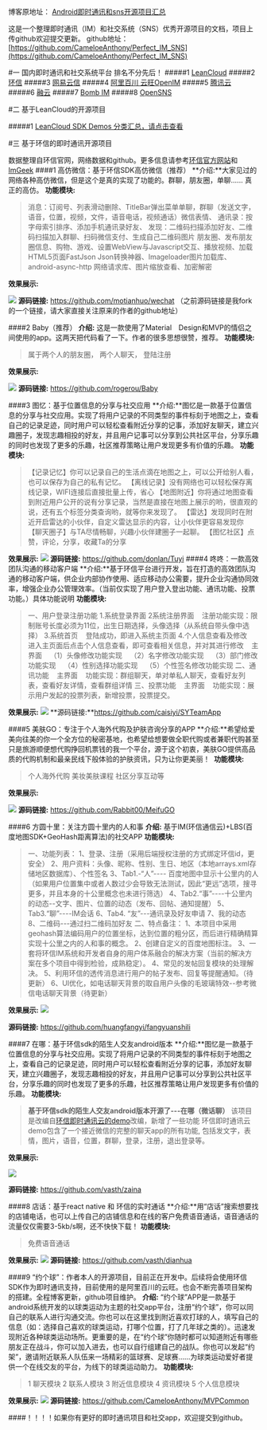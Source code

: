 博客原地址： [Android即时通讯和sns开源项目汇总](http://www.jianshu.com/p/b2ca52337fe5)

这是一个整理即时通讯（IM）和社交系统（SNS）优秀开源项目的文档，项目上传github欢迎提交更新。
github地址：[https://github.com/CameloeAnthony/Perfect_IM_SNS](https://github.com/CameloeAnthony/Perfect_IM_SNS)

#一 国内即时通讯和社交系统平台
排名不分先后！
#####1 [LeanCloud](https://leancloud.cn/docs/realtime_guide-android.html)
#####2 [环信](http://www.easemob.com/product/cs?utm_source=baidu-pp)
#####3 [网易云信](http://netease.im/?&from=bdjjqita0327)
#####4 [阿里百川 云旺OpenIM](http://im.taobao.com/product_function.html?spm=a1z6j.7801022.0.12.uoMkmF)
#####5 [腾讯云](https://www.qcloud.com/product/im.html)
#####6 [融云](http://www.rongcloud.cn/)
#####7 [Bomb IM](http://docs.bmob.cn/im/faststart/index.html?menukey=fast_start&key=start_im)
#####8 [OpenSNS](http://www.opensns.cn/)

#二 基于LeanCloud的开源项目
 
#####1 [LeanCloud SDK Demos 分类汇总，请点击查看](https://github.com/leancloud/leancloud-demos)
 
#三 基于环信的即时通讯开源项目
 
数据整理自环信官网，网络数据和github。更多信息请参考[环信官方网站](http://www.easemob.com/product/cs?utm_source=baidu-pp)和[ImGeek](http://www.imgeek.org/)
####1 高仿微信：基于环信SDK高仿微信（推荐）
**介绍:**大家见过的网络各种高仿微信，但是这个是真的实现了功能的。群聊，朋友圈，单聊......  真正的高仿。
**功能模块:**
>消息：订阅号、列表滑动删除、TitleBar弹出菜单单聊，群聊（发送文字，语音，位置，视频，文件，语音电话，视频通话）微信表情、
通讯录：按字母索引排序、添加手机通讯录好友、
发现：二维码扫描添加好友、二维码扫描加入群聊、扫码微信支付、生成自己二维码图片
朋友圈、发布朋友圈信息、购物、游戏、设置WebView与Javascript交互、播放视频、加载HTML5页面FastJson Json转换神器、Imageloader图片加载库、android-async-http 网络请求库、图片缩放查看、加密解密

**效果展示:**

![](http://upload-images.jianshu.io/upload_images/1833901-970232044dbbb466.png?imageMogr2/auto-orient/strip%7CimageView2/2/w/1240)
**源码链接:**
https://github.com/motianhuo/wechat
（之前源码链接是我fork的一个链接，请大家直接关注原来的作者的github地址）

####2 Baby（推荐）
**介绍:**
这是一款使用了Material　Design和MVP的情侣之间使用的app。这两天把代码看了一下。作者的很多思想很赞，推荐。
**功能模块:**
>属于两个人的朋友圈，
两个人聊天，
登陆注册

**效果展示:**

![](http://upload-images.jianshu.io/upload_images/1833901-84153e8bf12c00c6.png?imageMogr2/auto-orient/strip%7CimageView2/2/w/1240)
**源码链接:**
https://github.com/rogerou/Baby


####3 图忆：基于位置信息的分享与社交应用
**介绍:**图忆是一款基于位置信息的分享与社交应用。实现了将用户记录的不同类型的事件标刻于地图之上，查看自己的记录足迹，同时用户可以轻松查看附近分享的记事，添加好友聊天，建立兴趣圈子，发现志趣相投的好友，并且用户记事可以分享到公共社区平台，分享乐趣的同时也发现了更多的乐趣，社区推荐策略让用户发现更多有价值的乐趣。
**功能模块:**
>【记录记忆】你可以记录自己的生活点滴在地图之上，可以公开给别人看，也可以保存为自己的私有记忆。
【离线记录】没有网络也可以轻松保存离线记录，WIFI连接后直接批量上传，省心
【地图附近】你将通过地图查看到附近用户公开的说有分享记录，当然是直接在地图上展示的哟，很直观的说，还有五个标签分类查询哟，就等你来发现了。
【雷达】发现同时在附近开启雷达的小伙伴，自定义雷达显示的内容，让小伙伴更容易发现你
【聊天圈子】与TA尽情畅聊，兴趣小伙伴建圈子一起聊。
【图忆社区】点赞，评论，分享，收藏Ta的分享

**效果展示:**
![](http://upload-images.jianshu.io/upload_images/1833901-f6ab327e0cff9951.png?imageMogr2/auto-orient/strip%7CimageView2/2/w/1240)
**源码链接:** https://github.com/donlan/Tuyi
####4 咚咚：一款高效团队沟通的移动客户端
**介绍:**基于环信平台进行开发，旨在打造的高效团队沟通的移动客户端，供企业内部协作使用、适应移动办公需要，提升企业沟通协同效率，增强企业办公管理效率。（当前仅实现了用户登入登出功能、通讯功能、投票功能。）具体功能说明
**功能模块:**
>一、用户登录注册功能
1.系统登录界面
2系统注册界面  
  注册功能实现：限制账号长度必须为11位，出生日期选择，头像选择（从系统自带头像中选择）
3.系统首页    登陆成功，即进入系统主页面
4.个人信息查看及修改    进入主页面后点击个人信息查看，即可查看相关信息，并对其进行修改  
  主界面    
（1）头像修改功能实现   
 （2）名字修改功能实现   
 （3）部门修改功能实现    
（4）性别选择功能实现   
（5）个性签名修改功能实现
二、通讯功能   
 主界面   
 功能实现：群组聊天，单对单私人聊天，查看好友列表，查看好友详情，查看群组详情
三、投票功能    
主界面   
功能实现：展示用户发起的投票列表，新增投票，投票提交。

**效果展示:**
![](http://upload-images.jianshu.io/upload_images/1833901-940809568221bdab.png?imageMogr2/auto-orient/strip%7CimageView2/2/w/1240)
**源码链接:**https://github.com/caisiyi/SYTeamApp


####5 美肤GO：专注于个人海外代购及护肤咨询分享的APP
**介绍:**希望给爱美向往美的你一个全方位的秘密基地，也希望给想要做全职代购或者兼职代购甚至只是旅游顺便想代购挣回机票钱的我一个平台，源于这个初衷，美肤GO提供高品质的代购机制和最亲民线下般体验的护肤资讯，只为让你更美丽！ 
**功能模块:**
>个人海外代购
美妆美肤课程
社区分享互动等

**效果展示:**

![](http://upload-images.jianshu.io/upload_images/1833901-3fe704a3d2cc909a.png?imageMogr2/auto-orient/strip%7CimageView2/2/w/1240)
**源码链接:**
https://github.com/Rabbit00/MeifuGO


####6 方圆十里：关注方圆十里内的人和事
**介绍:**
基于IM(环信通信云)+LBS(百度地图SDK+GeoHash距离算法)的社交APP
**功能模块:**
>一、功能列表：
1、登录、注册（采用后端授权注册的方式绑定环信id，更安全）
2、用户资料：头像、昵称、性别、生日、地区（本地arrays.xml存储地区数据库）、个性签名
3、Tab1.-“人”---- 百度地图中显示十公里内的人（如果用户位置集中或者人数过少会导致无法测试，因此“更远”选项，搜寻更多，并且本身的十公里概念也未进行筛选）
4、Tab2.“事”----十公里内的动态--文字、图片、位置的动态（发布、回帖、通知提醒）
5、Tab3.“聊”----IM会话
6、Tab4. “友”---通讯录及好友申请
7、我的动态
8、二维码---通过扫二维码加好友
二、特点备注：
1、本项目中采用geohash算法编码用户的位置坐标，达到位置的粗分区，而后进行精确精算实现十公里之内的人和事的概念。
2、创建自定义的百度地图标注。
3、一套将环信IM系统和开发者自身的用户体系融合的解决方案（当前的解决方案在多个项目中得到检验，成熟稳定）。
4、常见的发帖回复模块的处理解决。
5、利用环信的透传消息进行用户的帖子发布、回复等提醒通知。（待更新）
6、UI优化，如电话聊天背景的取自用户头像的毛玻璃特效--参考微信电话聊天背景（待更新）

**效果展示:**
![](http://upload-images.jianshu.io/upload_images/1833901-98c2ddfed06bd2c5.png?imageMogr2/auto-orient/strip%7CimageView2/2/w/1240)

**源码链接:**
https://github.com/huangfangyi/fangyuanshili


####7 在哪：基于环信sdk的陌生人交友android版本
**介绍:**图忆是一款基于位置信息的分享与社交应用。实现了将用户记录的不同类型的事件标刻于地图之上，查看自己的记录足迹，同时用户可以轻松查看附近分享的记事，添加好友聊天，建立兴趣圈子，发现志趣相投的好友，并且用户记事可以分享到公共社区平台，分享乐趣的同时也发现了更多的乐趣，社区推荐策略让用户发现更多有价值的乐趣。
**功能模块:**
>**基于环信sdk的陌生人交友android版本开源了---在哪（微话聊）** 该项目是改编自[环信即时通讯云的demo](http://www.easemob.com/demo/)改编，新增了一些功能 环信即时通讯云demo包含了一个接近微信的完整的聊天app的所有功能, 包括发文字，表情，图片，语音，位置，群聊，登录，注册，退出登录等。

**效果展示:**

![](http://upload-images.jianshu.io/upload_images/1833901-93ba317a56d16e5c.png?imageMogr2/auto-orient/strip%7CimageView2/2/w/1240)

**源码链接:**
https://github.com/vasth/zaina

####8 店话：基于react native 和 环信的实时通话
**介绍:**用“店话”搜索想要找的店铺电话，也可以上传自己的店铺信息和在线的客户免费语音通话，语音通话的流量仅仅需要3-5kb/s啊，还不快快下载！
**功能模块:**
>免费语音通话

**效果展示:**
![](http://upload-images.jianshu.io/upload_images/1833901-d46fda7d04d0ccf8.png?imageMogr2/auto-orient/strip%7CimageView2/2/w/1240)
**源码链接:**
https://github.com/vasth/dianhua




####9 “约个球”：作者本人的开源项目，目前正在开发中。后续将会使用环信SDK作为即时通讯支持，目前使用的是阿里百川的云旺。也会不断完善项目架构的搭建。全程博客更新，github项目维护。
**介绍:**
“约个球”APP是一款基于android系统开发的以球类运动为主题的社交app平台，注册“约个球”，你可以同自己的联系人进行沟通交流。你也可以在这里找到附近喜欢打球的人，填写自己的信息（如：选择自己喜欢的球类运动，打哪个位置，打了几年球之类的）。迅速发现附近各种球类运动场所。更重要的是，在“约个球”你随时都可以知道附近有哪些朋友正在战斗，你可以加入进去，也可以自行组建自己的战队。你也可以发起“约架”，邀请附近联系人队伍来一场精彩的篮球赛、足球赛……为球类运动爱好者提供一个在线交友的平台，为线下的球类运动助力。
**功能模块:**
>1 聊天模块
2 联系人模块
3 附近信息模块
4 资讯模块
5 个人信息模块

**效果展示:**
![](http://upload-images.jianshu.io/upload_images/1833901-8d9b346df48b8d7d.png?imageMogr2/auto-orient/strip%7CimageView2/2/w/1240)
**源码链接:**
https://github.com/CameloeAnthony/MVPCommon

####！！！！如果你有更好的即时通讯项目和社交app，欢迎提交到github。
